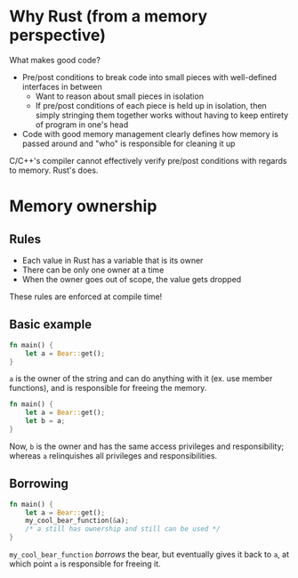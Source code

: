 # Why Rust (from a memory perspective)

What makes good code?
* Pre/post conditions to break code into small pieces with well-defined interfaces in between
    - Want to reason about small pieces in isolation
    - If pre/post conditions of each piece is held up in isolation, then simply stringing them together works without having to keep entirety of program in one's head
* Code with good memory management clearly defines how memory is passed around and "who" is responsible for cleaning it up

C/C++'s compiler cannot effectively verify pre/post conditions with regards to memory. Rust's does.

# Memory ownership

## Rules
* Each value in Rust has a variable that is its owner
* There can be only one owner at a time
* When the owner goes out of scope, the value gets dropped

These rules are enforced at compile time!

## Basic example

```rust
fn main() {
    let a = Bear::get();
}
```

`a` is the owner of the string and can do anything with it (ex. use member functions), and is responsible for freeing the memory.

```rust
fn main() {
    let a = Bear::get();
    let b = a;
}
```

Now, `b` is the owner and has the same access privileges and responsibility; whereas `a` relinquishes all privileges and responsibilities.

## Borrowing
```rust
fn main() {
    let a = Bear::get();
    my_cool_bear_function(&a);
    /* a still has ownership and still can be used */
}
```

`my_cool_bear_function` *borrows* the bear, but eventually gives it back to `a`, at which point `a` is responsible for freeing it.